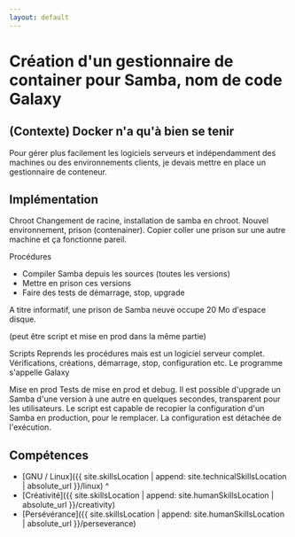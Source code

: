 ```yaml
---
layout: default
---
```


# Création d'un gestionnaire de container pour Samba, nom de code Galaxy

## (Contexte) Docker n'a qu'à bien se tenir

Pour gérer plus facilement les logiciels serveurs et indépendamment des machines ou des environnements clients, je devais mettre en place un gestionnaire de conteneur.

## Implémentation

Chroot
Changement de racine, installation de samba en chroot. Nouvel environnement, prison (contenainer).
Copier coller une prison sur une autre machine et ça fonctionne pareil.

Procédures
* Compiler Samba depuis les sources (toutes les versions)
* Mettre en prison ces versions
* Faire des tests de démarrage, stop, upgrade

A titre informatif, une prison de Samba neuve occupe 20 Mo d'espace disque.

(peut être script et mise en prod dans la même partie)

Scripts
Reprends les procédures mais est un logiciel serveur complet. Vérifications, créations, démarrage, stop, configuration etc.
Le programme s'appelle Galaxy

Mise en prod
Tests de mise en prod et debug. Il est possible d'upgrade un Samba d'une version à une autre en quelques secondes, transparent pour les utilisateurs.
Le script est capable de recopier la configuration d'un Samba en production, pour le remplacer. La configuration est détachée de l'exécution.

## Compétences

* [GNU / Linux]({{ site.skillsLocation | append: site.technicalSkillsLocation | absolute_url }}/linux)
^
* [Créativité]({{ site.skillsLocation | append: site.humanSkillsLocation | absolute_url }}/creativity)
* [Persévérance]({{ site.skillsLocation | append: site.humanSkillsLocation | absolute_url }}/perseverance)